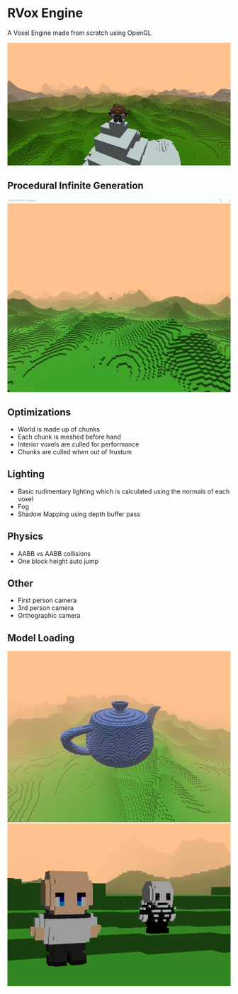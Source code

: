 # RVox Engine 
A Voxel Engine made from scratch using OpenGL

![Ridged Fractal Noise in Action](res/screenshots/proceduralInfinite.png)  


## Procedural Infinite Generation
![1000 block render distance](res/screenshots/proceduralGeneration.JPG) 

## Optimizations   
- World is made up of chunks 
- Each chunk is meshed before hand 
- Interior voxels are culled for performance 
- Chunks are culled when out of frustum 
  
## Lighting 
- Basic rudimentary lighting which is calculated using the normals of each voxel  
- Fog 
- Shadow Mapping using depth buffer pass 

## Physics 
- AABB vs AABB collisions  
- One block height auto jump 

## Other 
- First person camera 
- 3rd person camera 
- Orthographic camera 

## Model Loading 
![teapot ply model](res/screenshots/teapotModel.png)   
![Human And Skeleton](res/screenshots/human%26skeleton.png) 
